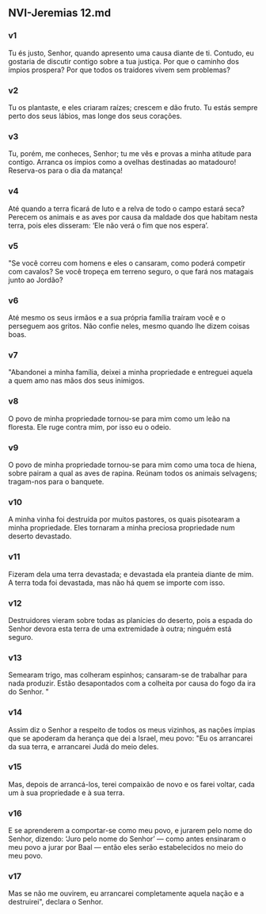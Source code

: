 ## NVI-Jeremias 12.md
### v1
 Tu és justo, Senhor, quando apresento uma causa diante de ti. Contudo, eu gostaria de discutir contigo sobre a tua justiça. Por que o caminho dos ímpios prospera? Por que todos os traidores vivem sem problemas?
### v2
 Tu os plantaste, e eles criaram raízes; crescem e dão fruto. Tu estás sempre perto dos seus lábios, mas longe dos seus corações.
### v3
 Tu, porém, me conheces, Senhor; tu me vês e provas a minha atitude para contigo. Arranca os ímpios como a ovelhas destinadas ao matadouro! Reserva-os para o dia da matança!
### v4
 Até quando a terra ficará de luto e a relva de todo o campo estará seca? Perecem os animais e as aves por causa da maldade dos que habitam nesta terra, pois eles disseram: ‘Ele não verá o fim que nos espera’.
### v5
 "Se você correu com homens e eles o cansaram, como poderá competir com cavalos? Se você tropeça em terreno seguro, o que fará nos matagais junto ao Jordão?
### v6
 Até mesmo os seus irmãos e a sua própria família traíram você e o perseguem aos gritos. Não confie neles, mesmo quando lhe dizem coisas boas.
### v7
 "Abandonei a minha família, deixei a minha propriedade e entreguei aquela a quem amo nas mãos dos seus inimigos.
### v8
 O povo de minha propriedade tornou-se para mim como um leão na floresta. Ele ruge contra mim, por isso eu o odeio.
### v9
 O povo de minha propriedade tornou-se para mim como uma toca de hiena, sobre pairam a qual as aves de rapina. Reúnam todos os animais selvagens; tragam-nos para o banquete.
### v10
 A minha vinha foi destruída por muitos pastores, os quais pisotearam a minha propriedade. Eles tornaram a minha preciosa propriedade num deserto devastado.
### v11
 Fizeram dela uma terra devastada; e devastada ela pranteia diante de mim. A terra toda foi devastada, mas não há quem se importe com isso.
### v12
 Destruidores vieram sobre todas as planícies do deserto, pois a espada do Senhor devora esta terra de uma extremidade à outra; ninguém está seguro.
### v13
 Semearam trigo, mas colheram espinhos; cansaram-se de trabalhar para nada produzir. Estão desapontados com a colheita por causa do fogo da ira do Senhor. "
### v14
 Assim diz o Senhor a respeito de todos os meus vizinhos, as nações ímpias que se apoderam da herança que dei a Israel, meu povo: "Eu os arrancarei da sua terra, e arrancarei Judá do meio deles.
### v15
 Mas, depois de arrancá-los, terei compaixão de novo e os farei voltar, cada um à sua propriedade e à sua terra.
### v16
 E se aprenderem a comportar-se como meu povo, e jurarem pelo nome do Senhor, dizendo: ‘Juro pelo nome do Senhor’ — como antes ensinaram o meu povo a jurar por Baal — então eles serão estabelecidos no meio do meu povo.
### v17
 Mas se não me ouvirem, eu arrancarei completamente aquela nação e a destruirei", declara o Senhor.
